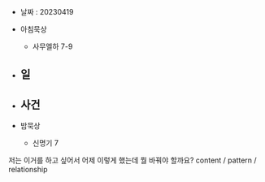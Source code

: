 - 날짜 : 20230419
- 아침묵상
	- 사무엘하 7-9
		
- 일 
	- 
- 사건
	- 
- 밤묵상
	- 신명기 7





저는 이거를 하고 싶어서 어제 이렇게 했는데 뭘 바꿔야 할까요?
content / pattern / relationship